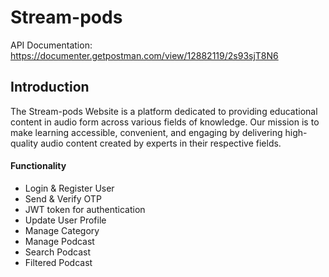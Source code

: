 # Stream-pods

API Documentation: https://documenter.getpostman.com/view/12882119/2s93sjT8N6

## Introduction

The Stream-pods Website is a platform dedicated to providing educational content in audio form across various fields of knowledge. Our mission is to make learning accessible, convenient, and engaging by delivering high-quality audio content created by experts in their respective fields.

#### Functionality

- Login & Register User
- Send & Verify OTP
- JWT token for authentication
- Update User Profile
- Manage Category
- Manage Podcast
- Search Podcast
- Filtered Podcast
